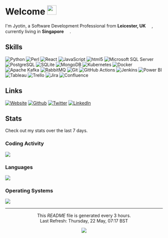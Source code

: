 <h1>Welcome <img src="https://emojis.slackmojis.com/emojis/images/1531849430/4246/blob-sunglasses.gif?1531849430" width="30"/></h1>

<p>I'm Jyotin, a Software Development Professional from <b>Leicester, UK</b> <img src="https://image.flaticon.com/icons/svg/197/197374.svg" width="15"/>, currently living in <b>Singapore</b> <img src="https://image.flaticon.com/icons/svg/197/197496.svg" width="15"/>.</p>
<!--icons: https://simpleicons.org/-->
<!--badges: https://shields.io/-->
<h2>Skills</h2>
<p>
  <img alt="Python" src="https://img.shields.io/badge/-Python-grey?style=flat&logo=python&logoColor=white"/>
  <img alt="Perl" src="https://img.shields.io/badge/-Perl-grey?style=flat&logo=perl&logoColor=white"/>
  <img alt="React" src="https://img.shields.io/badge/-React-grey?style=flat&logo=react&logoColor=white" />
  <img alt="JavaScript" src="https://img.shields.io/badge/-JavaScript-grey?style=flat&logo=javascript&logoColor=white" />
  <img alt="html5" src="https://img.shields.io/badge/-HTML5-grey?style=flat&logo=html5&logoColor=white" />
  <img alt="Microsoft SQL Server" src="https://img.shields.io/badge/-Microsoft%20SQL%20Server-grey?style=flat&logo=Microsoft-SQL-Server&logoColor=white"/>
  <img alt="PostgreSQL" src="https://img.shields.io/badge/-PostgreSQL-grey?style=flat&logo=postgresql&logoColor=white"/>
  <img alt="SQLite" src="https://img.shields.io/badge/-SQLite-grey?style=flat&logo=sqlite&logoColor=white"/>
  <img alt="MongoDB" src="https://img.shields.io/badge/-MongoDB-grey?style=flat&logo=mongodb&logoColor=white" />
  <img alt="Kubernetes" src="https://img.shields.io/badge/-Kubernetes-grey?style=flat&logo=Kubernetes&logoColor=white" />
  <img alt="Docker" src="https://img.shields.io/badge/-Docker-grey?style=flat&logo=docker&logoColor=white" />
  <img alt="Apache Kafka" src="https://img.shields.io/badge/-Apache%20Kafka-grey?style=flat&logo=Apache-Kafka&logoColor=white" />
  <img alt="RabbitMQ" src="https://img.shields.io/badge/-RabbitMQ-grey?style=flat&logo=rabbitmq&logoColor=white" />
  <img alt="Git" src="https://img.shields.io/badge/-Git-grey?style=flat&logo=git&logoColor=white" />
  <img alt="GitHub Actions" src="https://img.shields.io/badge/-GitHub_Actions-grey?style=flat&logo=github-actions&logoColor=white" />
  <img alt="Jenkins" src="https://img.shields.io/badge/-Jenkins-grey?style=flat&logo=jenkins&logoColor=white" />
  <img alt="Power BI" src="https://img.shields.io/badge/-Power%20BI-grey?style=flat&logo=Power-BI&logoColor=white" />
  <img alt="Tableau" src="https://img.shields.io/badge/-Tableau-grey?style=flat&logo=tableau&logoColor=white" />
  <img alt="Trello" src="https://img.shields.io/badge/-Trello-grey?style=flat&logo=Trello&logoColor=white" />
  <img alt="Jira" src="https://img.shields.io/badge/-Jira-grey?style=flat&logo=jira&logoColor=white" />
  <img alt="Confluence" src="https://img.shields.io/badge/-Confluence-grey?style=flat&logo=confluence&logoColor=white" />
</p>
<h2>Links</h2>
<p>
  <a href="https://www.jyotinlad.me.uk" target="_blank"><img alt="Website" src="https://img.shields.io/badge/Website-%2312100E.svg?&style=flat&logo=Google-Chrome&logoColor=white" /></a>
  <a href="https://github.com/jyotinlad" target="_blank"><img alt="Github" src="https://img.shields.io/badge/GitHub-%2312100E.svg?&style=flat&logo=Github&logoColor=white" /></a>
  <a href="https://twitter.com/jyotinlad" target="_blank"><img alt="Twitter" src="https://img.shields.io/badge/Twitter-1DA1F2.svg?&style=flat&logo=twitter&logoColor=white" /></a>
  <a href="https://www.linkedin.com/in/jyotinlad" target="_blank"><img alt="LinkedIn" src="https://img.shields.io/badge/LinkedIn-%230077B5.svg?&style=flat&logo=linkedin&logoColor=white" /></a>
</p>
<h2>Stats</h2>
<p>Check out my stats over the last 7 days.</p>
<h3>Coding Activity</h3>
<img src="https://wakatime.com/share/@jyotinlad/14377f28-8812-45c9-9637-a1b39a87e704.svg" />
<h3>Languages</h3>
<img src="https://wakatime.com/share/@jyotinlad/94c2fd21-ebaf-4a04-abda-2795b9265f2d.svg" />
<h3>Operating Systems</h3>
<img src="https://wakatime.com/share/@jyotinlad/a42ad9d4-a082-4af6-8966-82256581ebcc.svg" />

------------
<p align="center">This <i>README</i> file is generated every 3 hours.</br>Last Refresh: Thursday, 22 May, 07:17 BST<br /></p>
<p align="center"><img src="https://github.com/jyotinlad/jyotinlad/workflows/README%20build/badge.svg" /></p>
